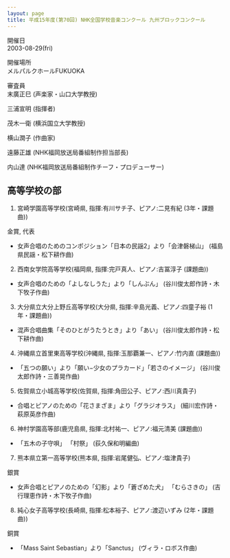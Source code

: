 ```yaml
---
layout: page
title: 平成15年度(第70回) NHK全国学校音楽コンクール 九州ブロックコンクール
---
```

開催日  
2003-08-29(fri)

開催場所  
メルパルクホールFUKUOKA

審査員  
末廣正巳 (声楽家・山口大学教授)

三浦宣明 (指揮者)

茂木一衛 (横浜国立大学教授)

横山潤子 (作曲家)

遠藤正雄 (NHK福岡放送局番組制作担当部長)

内山達 (NHK福岡放送局番組制作チーフ・プロデューサー)

高等学校の部
------------

1. <span class="choir-name">宮崎学園高等学校</span>(宮崎県, 指揮:有川サチ子、ピアノ:二見有紀 (3年・課題曲))

金賞, 代表

-   女声合唱のためのコンポジション「日本の民謡2」より「会津磐梯山」 (福島県民謡・松下耕作曲)

2. <span class="choir-name">西南女学院高等学校</span>(福岡県, 指揮:完戸真人、ピアノ:吉冨淳子 (課題曲))

-   女声合唱のための「よしなしうた」より「しんぶん」 (谷川俊太郎作詩・木下牧子作曲)

3. <span class="choir-name">大分県立大分上野丘高等学校</span>(大分県, 指揮:辛島光義、ピアノ:四童子裕 (1年・課題曲))

-   混声合唱曲集「そのひとがうたうとき」より「あい」 (谷川俊太郎作詩・松下耕作曲)

4. <span class="choir-name">沖縄県立首里東高等学校</span>(沖縄県, 指揮:玉那覇兼一、ピアノ:竹内直 (課題曲))

-   「五つの願い」より「願い−少女のプラカード」「若さのイメージ」 (谷川俊太郎作詩・三善晃作曲)

5. <span class="choir-name">佐賀県立小城高等学校</span>(佐賀県, 指揮:角田公子、ピアノ:西川真貴子)

-   合唱とピアノのための「花さまざま」より「グラジオラス」 (細川宏作詩・萩原英彦作曲)

6. <span class="choir-name">神村学園高等部</span>(鹿児島県, 指揮:北村祐一、ピアノ:福元清美 (課題曲))

-   「五木の子守唄」 「村祭」 (荻久保和明編曲)

7. <span class="choir-name">熊本県立第一高等学校</span>(熊本県, 指揮:岩尾健弘、ピアノ:塩津貴子)

銀賞

-   女声合唱とピアノのための「幻影」より「蒼ざめた犬」 「むらさきの」 (吉行理恵作詩・木下牧子作曲)

8. <span class="choir-name">純心女子高等学校</span>(長崎県, 指揮:松本裕子、ピアノ:渡辺いずみ (2年・課題曲))

銅賞

-   「Mass Saint Sebastian」より「Sanctus」 (ヴィラ・ロボス作曲)

